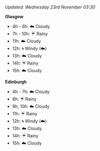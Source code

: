 *Updated: Wednesday 23rd November 03:30*

**Glasgow**

* 4h - 6h: :cloud: Cloudy
* 7h - 10h: :umbrella: Rainy
* 11h: :cloud: Cloudy
* 12h: :cyclone: Windy (:cloud:)
* 13h: :cloud: Cloudy
* 14h: :umbrella: Rainy
* 15h: :cloud: Cloudy

**Edinburgh**

* 4h - 7h: :cloud: Cloudy
* 8h: :umbrella: Rainy
* 9h, 10h: :cloud: Cloudy
* 11h: :umbrella: Rainy
* 12h: :cyclone: Windy (:cloud:)
* 13h: :cloud: Cloudy
* 14h: :umbrella: Rainy
* 15h: :cloud: Cloudy
